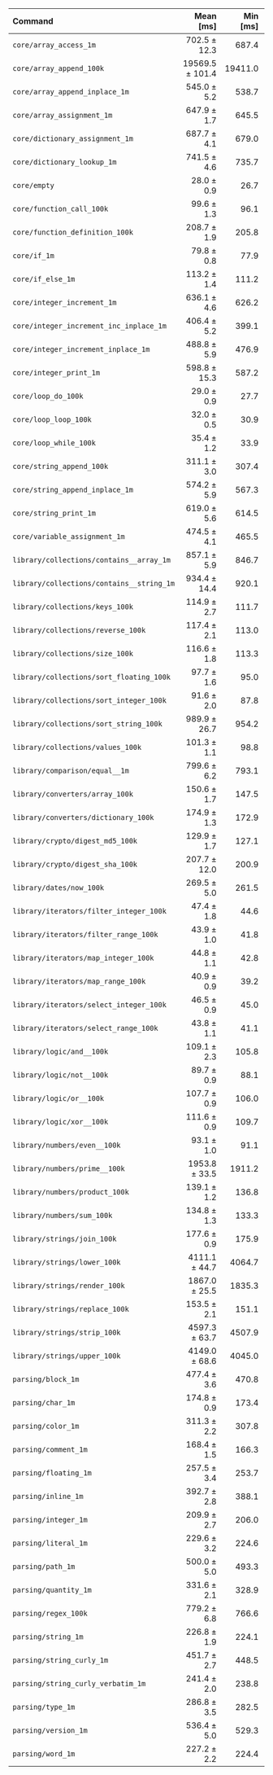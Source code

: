 | Command | Mean [ms] | Min [ms] | Max [ms] |
|:---|---:|---:|---:|
| `core/array_access_1m` | 702.5 ± 12.3 | 687.4 | 727.4 | 25.09 ± 0.92 |
| `core/array_append_100k` | 19569.5 ± 101.4 | 19411.0 | 19681.5 | 698.82 ± 22.97 |
| `core/array_append_inplace_1m` | 545.0 ± 5.2 | 538.7 | 554.1 | 19.46 ± 0.66 |
| `core/array_assignment_1m` | 647.9 ± 1.7 | 645.5 | 650.7 | 23.14 ± 0.75 |
| `core/dictionary_assignment_1m` | 687.7 ± 4.1 | 679.0 | 695.1 | 24.56 ± 0.81 |
| `core/dictionary_lookup_1m` | 741.5 ± 4.6 | 735.7 | 753.4 | 26.48 ± 0.87 |
| `core/empty` | 28.0 ± 0.9 | 26.7 | 33.7 |
| `core/function_call_100k` | 99.6 ± 1.3 | 96.1 | 101.9 | 3.56 ± 0.12 |
| `core/function_definition_100k` | 208.7 ± 1.9 | 205.8 | 213.3 | 7.45 ± 0.25 |
| `core/if_1m` | 79.8 ± 0.8 | 77.9 | 82.1 | 2.85 ± 0.10 |
| `core/if_else_1m` | 113.2 ± 1.4 | 111.2 | 118.1 | 4.04 ± 0.14 |
| `core/integer_increment_1m` | 636.1 ± 4.6 | 626.2 | 641.6 | 22.72 ± 0.76 |
| `core/integer_increment_inc_inplace_1m` | 406.4 ± 5.2 | 399.1 | 416.3 | 14.51 ± 0.51 |
| `core/integer_increment_inplace_1m` | 488.8 ± 5.9 | 476.9 | 495.6 | 17.45 ± 0.60 |
| `core/integer_print_1m` | 598.8 ± 15.3 | 587.2 | 640.2 | 21.38 ± 0.88 |
| `core/loop_do_100k` | 29.0 ± 0.9 | 27.7 | 34.7 | 1.04 ± 0.05 |
| `core/loop_loop_100k` | 32.0 ± 0.5 | 30.9 | 33.6 | 1.14 ± 0.04 |
| `core/loop_while_100k` | 35.4 ± 1.2 | 33.9 | 41.8 | 1.26 ± 0.06 |
| `core/string_append_100k` | 311.1 ± 3.0 | 307.4 | 316.4 | 11.11 ± 0.38 |
| `core/string_append_inplace_1m` | 574.2 ± 5.9 | 567.3 | 587.1 | 20.50 ± 0.70 |
| `core/string_print_1m` | 619.0 ± 5.6 | 614.5 | 632.9 | 22.10 ± 0.75 |
| `core/variable_assignment_1m` | 474.5 ± 4.1 | 465.5 | 480.8 | 16.94 ± 0.57 |
| `library/collections/contains__array_1m` | 857.1 ± 5.9 | 846.7 | 864.0 | 30.61 ± 1.02 |
| `library/collections/contains__string_1m` | 934.4 ± 14.4 | 920.1 | 970.7 | 33.37 ± 1.20 |
| `library/collections/keys_100k` | 114.9 ± 2.7 | 111.7 | 121.9 | 4.10 ± 0.16 |
| `library/collections/reverse_100k` | 117.4 ± 2.1 | 113.0 | 120.4 | 4.19 ± 0.16 |
| `library/collections/size_100k` | 116.6 ± 1.8 | 113.3 | 120.3 | 4.16 ± 0.15 |
| `library/collections/sort_floating_100k` | 97.7 ± 1.6 | 95.0 | 100.6 | 3.49 ± 0.13 |
| `library/collections/sort_integer_100k` | 91.6 ± 2.0 | 87.8 | 96.6 | 3.27 ± 0.13 |
| `library/collections/sort_string_100k` | 989.9 ± 26.7 | 954.2 | 1027.2 | 35.35 ± 1.49 |
| `library/collections/values_100k` | 101.3 ± 1.1 | 98.8 | 104.5 | 3.62 ± 0.12 |
| `library/comparison/equal__1m` | 799.6 ± 6.2 | 793.1 | 810.7 | 28.55 ± 0.95 |
| `library/converters/array_100k` | 150.6 ± 1.7 | 147.5 | 153.6 | 5.38 ± 0.18 |
| `library/converters/dictionary_100k` | 174.9 ± 1.3 | 172.9 | 177.3 | 6.25 ± 0.21 |
| `library/crypto/digest_md5_100k` | 129.9 ± 1.7 | 127.1 | 133.4 | 4.64 ± 0.16 |
| `library/crypto/digest_sha_100k` | 207.7 ± 12.0 | 200.9 | 246.9 | 7.42 ± 0.49 |
| `library/dates/now_100k` | 269.5 ± 5.0 | 261.5 | 277.8 | 9.62 ± 0.36 |
| `library/iterators/filter_integer_100k` | 47.4 ± 1.8 | 44.6 | 51.6 | 1.69 ± 0.08 |
| `library/iterators/filter_range_100k` | 43.9 ± 1.0 | 41.8 | 46.0 | 1.57 ± 0.06 |
| `library/iterators/map_integer_100k` | 44.8 ± 1.1 | 42.8 | 49.0 | 1.60 ± 0.07 |
| `library/iterators/map_range_100k` | 40.9 ± 0.9 | 39.2 | 45.6 | 1.46 ± 0.06 |
| `library/iterators/select_integer_100k` | 46.5 ± 0.9 | 45.0 | 49.1 | 1.66 ± 0.06 |
| `library/iterators/select_range_100k` | 43.8 ± 1.1 | 41.1 | 46.3 | 1.56 ± 0.06 |
| `library/logic/and__100k` | 109.1 ± 2.3 | 105.8 | 117.7 | 3.90 ± 0.15 |
| `library/logic/not__100k` | 89.7 ± 0.9 | 88.1 | 91.9 | 3.20 ± 0.11 |
| `library/logic/or__100k` | 107.7 ± 0.9 | 106.0 | 109.1 | 3.85 ± 0.13 |
| `library/logic/xor__100k` | 111.6 ± 0.9 | 109.7 | 113.3 | 3.98 ± 0.13 |
| `library/numbers/even__100k` | 93.1 ± 1.0 | 91.1 | 95.3 | 3.33 ± 0.11 |
| `library/numbers/prime__100k` | 1953.8 ± 33.5 | 1911.2 | 1999.0 | 69.77 ± 2.56 |
| `library/numbers/product_100k` | 139.1 ± 1.2 | 136.8 | 140.9 | 4.97 ± 0.17 |
| `library/numbers/sum_100k` | 134.8 ± 1.3 | 133.3 | 138.8 | 4.81 ± 0.16 |
| `library/strings/join_100k` | 177.6 ± 0.9 | 175.9 | 179.2 | 6.34 ± 0.21 |
| `library/strings/lower_100k` | 4111.1 ± 44.7 | 4064.7 | 4212.9 | 146.81 ± 5.03 |
| `library/strings/render_100k` | 1867.0 ± 25.5 | 1835.3 | 1915.4 | 66.67 ± 2.35 |
| `library/strings/replace_100k` | 153.5 ± 2.1 | 151.1 | 158.7 | 5.48 ± 0.19 |
| `library/strings/strip_100k` | 4597.3 ± 63.7 | 4507.9 | 4689.5 | 164.17 ± 5.79 |
| `library/strings/upper_100k` | 4149.0 ± 68.6 | 4045.0 | 4229.9 | 148.16 ± 5.40 |
| `parsing/block_1m` | 477.4 ± 3.6 | 470.8 | 481.7 | 17.05 ± 0.57 |
| `parsing/char_1m` | 174.8 ± 0.9 | 173.4 | 177.3 | 6.24 ± 0.21 |
| `parsing/color_1m` | 311.3 ± 2.2 | 307.8 | 314.2 | 11.12 ± 0.37 |
| `parsing/comment_1m` | 168.4 ± 1.5 | 166.3 | 171.3 | 6.01 ± 0.20 |
| `parsing/floating_1m` | 257.5 ± 3.4 | 253.7 | 264.6 | 9.20 ± 0.32 |
| `parsing/inline_1m` | 392.7 ± 2.8 | 388.1 | 396.9 | 14.02 ± 0.47 |
| `parsing/integer_1m` | 209.9 ± 2.7 | 206.0 | 216.0 | 7.49 ± 0.26 |
| `parsing/literal_1m` | 229.6 ± 3.2 | 224.6 | 233.8 | 8.20 ± 0.29 |
| `parsing/path_1m` | 500.0 ± 5.0 | 493.3 | 511.1 | 17.85 ± 0.61 |
| `parsing/quantity_1m` | 331.6 ± 2.1 | 328.9 | 334.7 | 11.84 ± 0.39 |
| `parsing/regex_100k` | 779.2 ± 6.8 | 766.6 | 788.1 | 27.82 ± 0.93 |
| `parsing/string_1m` | 226.8 ± 1.9 | 224.1 | 231.4 | 8.10 ± 0.27 |
| `parsing/string_curly_1m` | 451.7 ± 2.7 | 448.5 | 455.5 | 16.13 ± 0.53 |
| `parsing/string_curly_verbatim_1m` | 241.4 ± 2.0 | 238.8 | 245.6 | 8.62 ± 0.29 |
| `parsing/type_1m` | 286.8 ± 3.5 | 282.5 | 294.6 | 10.24 ± 0.36 |
| `parsing/version_1m` | 536.4 ± 5.0 | 529.3 | 544.6 | 19.15 ± 0.65 |
| `parsing/word_1m` | 227.2 ± 2.2 | 224.4 | 232.2 | 8.11 ± 0.28 |
